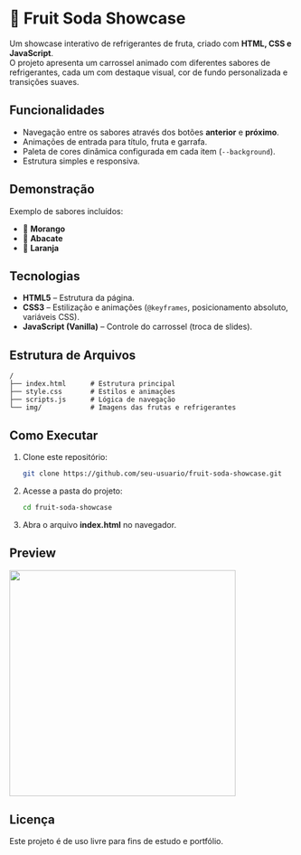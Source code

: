 # 🍹 Fruit Soda Showcase

Um showcase interativo de refrigerantes de fruta, criado com **HTML, CSS e JavaScript**.  
O projeto apresenta um carrossel animado com diferentes sabores de refrigerantes, cada um com destaque visual, cor de fundo personalizada e transições suaves.

## Funcionalidades
- Navegação entre os sabores através dos botões **anterior** e **próximo**.
- Animações de entrada para título, fruta e garrafa.
- Paleta de cores dinâmica configurada em cada item (`--background`).
- Estrutura simples e responsiva.

## Demonstração
Exemplo de sabores incluídos:
- 🍓 **Morango**
- 🥑 **Abacate**
- 🍊 **Laranja**

## Tecnologias
- **HTML5** – Estrutura da página.
- **CSS3** – Estilização e animações (`@keyframes`, posicionamento absoluto, variáveis CSS).
- **JavaScript (Vanilla)** – Controle do carrossel (troca de slides).

## Estrutura de Arquivos
```
/
├── index.html      # Estrutura principal
├── style.css       # Estilos e animações
├── scripts.js      # Lógica de navegação
└── img/            # Imagens das frutas e refrigerantes
```

## Como Executar
1. Clone este repositório:
   ```bash
   git clone https://github.com/seu-usuario/fruit-soda-showcase.git
   ```
2. Acesse a pasta do projeto:
   ```bash
   cd fruit-soda-showcase
   ```
3. Abra o arquivo **index.html** no navegador.

## Preview
<img src="./img/showcase.gif" width="400" />


## Licença
Este projeto é de uso livre para fins de estudo e portfólio. 
